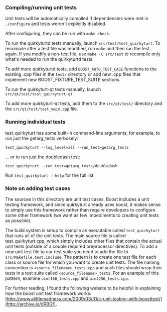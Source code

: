 ### Compiling/running unit tests

Unit tests will be automatically compiled if dependencies were met in `./configure`
and tests weren't explicitly disabled.

After configuring, they can be run with `make check`.

To run the quirkyturtd tests manually, launch `src/test/test_quirkyturt`. To recompile
after a test file was modified, run `make` and then run the test again. If you
modify a non-test file, use `make -C src/test` to recompile only what's needed
to run the quirkyturtd tests.

To add more quirkyturtd tests, add `BOOST_AUTO_TEST_CASE` functions to the existing
.cpp files in the `test/` directory or add new .cpp files that
implement new BOOST_FIXTURE_TEST_SUITE sections.

To run the quirkyturt-qt tests manually, launch `src/qt/test/test_quirkyturt-qt`

To add more quirkyturt-qt tests, add them to the `src/qt/test/` directory and
the `src/qt/test/test_main.cpp` file.

### Running individual tests

test_quirkyturt has some built-in command-line arguments; for
example, to run just the getarg_tests verbosely:

    test_quirkyturt --log_level=all --run_test=getarg_tests

... or to run just the doubledash test:

    test_quirkyturt --run_test=getarg_tests/doubledash

Run `test_quirkyturt --help` for the full list.

### Note on adding test cases

The sources in this directory are unit test cases.  Boost includes a
unit testing framework, and since quirkyturt already uses boost, it makes
sense to simply use this framework rather than require developers to
configure some other framework (we want as few impediments to creating
unit tests as possible).

The build system is setup to compile an executable called `test_quirkyturt`
that runs all of the unit tests.  The main source file is called
test_quirkyturt.cpp, which simply includes other files that contain the
actual unit tests (outside of a couple required preprocessor
directives). To add a new unit test file to our test suite you need
to add the file to `src/Makefile.test.include`. The pattern is to
create one test file for each class or source file for which you want
to create unit tests.  The file naming convention is
`<source_filename>_tests.cpp` and such files should wrap their tests
in a test suite called `<source_filename>_tests`.  For an example of
this pattern, examine `uint160_tests.cpp` and `uint256_tests.cpp`.

For further reading, I found the following website to be helpful in
explaining how the boost unit test framework works:
[http://www.alittlemadness.com/2009/03/31/c-unit-testing-with-boosttest/](http://archive.is/dRBGf).
